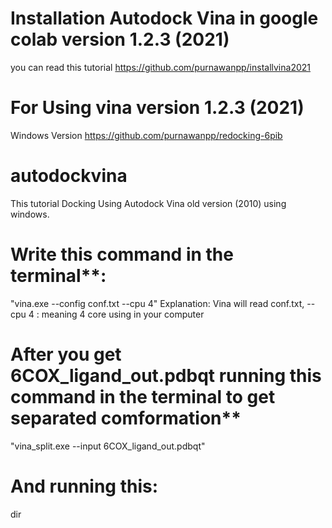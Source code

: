 # Installation Autodock Vina in google colab version 1.2.3 (2021) 
you can read this tutorial https://github.com/purnawanpp/installvina2021

# For Using vina version 1.2.3 (2021) 
Windows Version https://github.com/purnawanpp/redocking-6pib

# autodockvina
This tutorial Docking  Using Autodock Vina old version (2010) using windows.

# Write this command in the terminal**:
"vina.exe --config conf.txt --cpu 4"
Explanation: Vina will read conf.txt, 
--cpu 4 : meaning 4 core using in your computer 

# After you get 6COX_ligand_out.pdbqt running this command in the terminal to get separated comformation**
"vina_split.exe --input 6COX_ligand_out.pdbqt"

# And running this: 
dir

